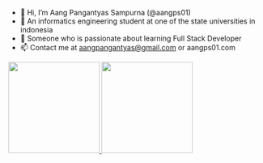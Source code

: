 - 👋 Hi, I’m Aang Pangantyas Sampurna (@aangps01)
- 👀 An informatics engineering student at
  one of the state universities in indonesia
- 🌱 Someone who is passionate about learning
  Full Stack Developer
- 📫 Contact me at aangpangantyas@gmail.com or aangps01.com

<p align="left">
<a href="https://github.com/aangps01">
  <img height="180em" src="https://github-readme-stats-eight-theta.vercel.app/api?username=aangps01&show_icons=true&theme=algolia&include_all_commits=true&count_private=true"/>
  <img height="180em" src="https://github-readme-stats-eight-theta.vercel.app/api/top-langs/?username=aangps01&layout=compact&langs_count=8&theme=algolia"/>
</a>
</p>
